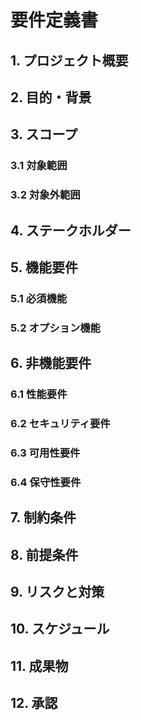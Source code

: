 # 要件定義書

## 1. プロジェクト概要


## 2. 目的・背景


## 3. スコープ
### 3.1 対象範囲


### 3.2 対象外範囲


## 4. ステークホルダー


## 5. 機能要件
### 5.1 必須機能


### 5.2 オプション機能


## 6. 非機能要件
### 6.1 性能要件


### 6.2 セキュリティ要件


### 6.3 可用性要件


### 6.4 保守性要件


## 7. 制約条件


## 8. 前提条件


## 9. リスクと対策


## 10. スケジュール


## 11. 成果物


## 12. 承認
